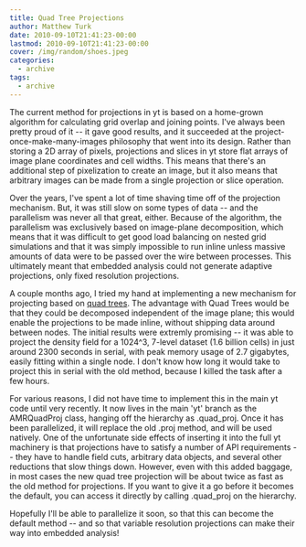 ```yaml
---
title: Quad Tree Projections
author: Matthew Turk
date: 2010-09-10T21:41:23-00:00
lastmod: 2010-09-10T21:41:23-00:00
cover: /img/random/shoes.jpeg
categories:
  - archive
tags:
  - archive
---
```

The current method for projections in yt is based on a home-grown
algorithm for calculating grid overlap and joining points. I've always
been pretty proud of it -- it gave good results, and it succeeded at the
project-once-make-many-images philosophy that went into its design.
Rather than storing a 2D array of pixels, projections and slices in yt
store flat arrays of image plane coordinates and cell widths. This means
that there's an additional step of pixelization to create an image, but
it also means that arbitrary images can be made from a single projection
or slice operation.

Over the years, I've spent a lot of time shaving time off of the
projection mechanism. But, it was still slow on some types of data --
and the parallelism was never all that great, either. Because of the
algorithm, the parallelism was exclusively based on image-plane
decomposition, which means that it was difficult to get good load
balancing on nested grid simulations and that it was simply impossible
to run inline unless massive amounts of data were to be passed over the
wire between processes. This ultimately meant that embedded analysis
could not generate adaptive projections, only fixed resolution
projections.

A couple months ago, I tried my hand at implementing a new mechanism for
projecting based on [quad trees](http://en.wikipedia.org/wiki/Quadtree).
The advantage with Quad Trees would be that they could be decomposed
independent of the image plane; this would enable the projections to be
made inline, without shipping data around between nodes. The initial
results were extremly promising -- it was able to project the density
field for a 1024^3, 7-level dataset (1.6 billion cells) in just around
2300 seconds in serial, with peak memory usage of 2.7 gigabytes, easily
fitting within a single node. I don't know how long it would take to
project this in serial with the old method, because I killed the task
after a few hours.

For various reasons, I did not have time to implement this in the main
yt code until very recently. It now lives in the main 'yt' branch as the
AMRQuadProj class, hanging off the hierarchy as .quad\_proj. Once it has
been parallelized, it will replace the old .proj method, and will be
used natively. One of the unfortunate side effects of inserting it into
the full yt machinery is that projections have to satisfy a number of
API requirements -- they have to handle field cuts, arbitrary data
objects, and several other reductions that slow things down. However,
even with this added baggage, in most cases the new quad tree projection
will be about twice as fast as the old method for projections. If you
want to give it a go before it becomes the default, you can access it
directly by calling .quad\_proj on the hierarchy.

Hopefully I'll be able to parallelize it soon, so that this can become
the default method -- and so that variable resolution projections can
make their way into embedded analysis!
